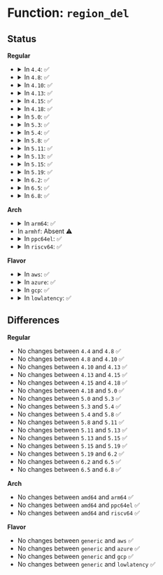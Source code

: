 # Function: <code>region_del</code>

## Status
<b>Regular</b>
<ul>
<li>
<details>
<summary>In <code>4.4</code>: ✅</summary>

```c
long int region_del(struct resv_map *resv, long int f, long int t);
```

**Collision:** Unique Static

**Inline:** No

**Transformation:** False

**Instances:**

```
In mm/hugetlb.c (ffffffff811d9d10)
Location: mm/hugetlb.c:478
Inline: False
Direct callers:
  - mm/hugetlb.c:resv_map_release
  - mm/hugetlb.c:hugetlb_unreserve_pages
```
**Symbols:**

```
ffffffff811d9d10-ffffffff811d9efe: region_del (STB_LOCAL)
```
</details>
</li>
<li>
<details>
<summary>In <code>4.8</code>: ✅</summary>

```c
long int region_del(struct resv_map *resv, long int f, long int t);
```

**Collision:** Unique Static

**Inline:** No

**Transformation:** False

**Instances:**

```
In mm/hugetlb.c (ffffffff811f7f00)
Location: mm/hugetlb.c:480
Inline: False
Direct callers:
  - mm/hugetlb.c:hugetlb_unreserve_pages
  - mm/hugetlb.c:resv_map_release
```
**Symbols:**

```
ffffffff811f7f00-ffffffff811f80ef: region_del (STB_LOCAL)
```
</details>
</li>
<li>
<details>
<summary>In <code>4.10</code>: ✅</summary>

```c
long int region_del(struct resv_map *resv, long int f, long int t);
```

**Collision:** Unique Static

**Inline:** No

**Transformation:** False

**Instances:**

```
In mm/hugetlb.c (ffffffff812088b0)
Location: mm/hugetlb.c:480
Inline: False
Direct callers:
  - mm/hugetlb.c:hugetlb_unreserve_pages
  - mm/hugetlb.c:__vma_reservation_common
  - mm/hugetlb.c:resv_map_release
```
**Symbols:**

```
ffffffff812088b0-ffffffff81208a9f: region_del (STB_LOCAL)
```
</details>
</li>
<li>
<details>
<summary>In <code>4.13</code>: ✅</summary>

```c
long int region_del(struct resv_map *resv, long int f, long int t);
```

**Collision:** Unique Static

**Inline:** No

**Transformation:** False

**Instances:**

```
In mm/hugetlb.c (ffffffff81213ed0)
Location: mm/hugetlb.c:482
Inline: False
Direct callers:
  - mm/hugetlb.c:hugetlb_unreserve_pages
  - mm/hugetlb.c:__vma_reservation_common
  - mm/hugetlb.c:resv_map_release
```
**Symbols:**

```
ffffffff81213ed0-ffffffff812140a8: region_del (STB_LOCAL)
```
</details>
</li>
<li>
<details>
<summary>In <code>4.15</code>: ✅</summary>

```c
long int region_del(struct resv_map *resv, long int f, long int t);
```

**Collision:** Unique Static

**Inline:** No

**Transformation:** False

**Instances:**

```
In mm/hugetlb.c (ffffffff8122ea90)
Location: mm/hugetlb.c:483
Inline: False
Direct callers:
  - mm/hugetlb.c:hugetlb_unreserve_pages
  - mm/hugetlb.c:__vma_reservation_common
  - mm/hugetlb.c:resv_map_release
```
**Symbols:**

```
ffffffff8122ea90-ffffffff8122ec68: region_del (STB_LOCAL)
```
</details>
</li>
<li>
<details>
<summary>In <code>4.18</code>: ✅</summary>

```c
long int region_del(struct resv_map *resv, long int f, long int t);
```

**Collision:** Unique Static

**Inline:** No

**Transformation:** False

**Instances:**

```
In mm/hugetlb.c (ffffffff81252b10)
Location: mm/hugetlb.c:482
Inline: False
Direct callers:
  - mm/hugetlb.c:hugetlb_unreserve_pages
  - mm/hugetlb.c:__vma_reservation_common
  - mm/hugetlb.c:resv_map_release
```
**Symbols:**

```
ffffffff81252b10-ffffffff81252d02: region_del (STB_LOCAL)
```
</details>
</li>
<li>
<details>
<summary>In <code>5.0</code>: ✅</summary>

```c
long int region_del(struct resv_map *resv, long int f, long int t);
```

**Collision:** Unique Static

**Inline:** No

**Transformation:** False

**Instances:**

```
In mm/hugetlb.c (ffffffff81266d70)
Location: mm/hugetlb.c:482
Inline: False
Direct callers:
  - mm/hugetlb.c:hugetlb_unreserve_pages
  - mm/hugetlb.c:__vma_reservation_common
  - mm/hugetlb.c:resv_map_release
```
**Symbols:**

```
ffffffff81266d70-ffffffff81266f62: region_del (STB_LOCAL)
```
</details>
</li>
<li>
<details>
<summary>In <code>5.3</code>: ✅</summary>

```c
long int region_del(struct resv_map *resv, long int f, long int t);
```

**Collision:** Unique Static

**Inline:** No

**Transformation:** False

**Instances:**

```
In mm/hugetlb.c (ffffffff812827c0)
Location: mm/hugetlb.c:484
Inline: False
Direct callers:
  - mm/hugetlb.c:hugetlb_unreserve_pages
  - mm/hugetlb.c:__vma_reservation_common
  - mm/hugetlb.c:resv_map_release
```
**Symbols:**

```
ffffffff812827c0-ffffffff812829b3: region_del (STB_LOCAL)
```
</details>
</li>
<li>
<details>
<summary>In <code>5.4</code>: ✅</summary>

```c
long int region_del(struct resv_map *resv, long int f, long int t);
```

**Collision:** Unique Static

**Inline:** No

**Transformation:** False

**Instances:**

```
In mm/hugetlb.c (ffffffff812922e0)
Location: mm/hugetlb.c:485
Inline: False
Direct callers:
  - mm/hugetlb.c:hugetlb_unreserve_pages
  - mm/hugetlb.c:__vma_reservation_common
  - mm/hugetlb.c:resv_map_release
```
**Symbols:**

```
ffffffff812922e0-ffffffff812924d3: region_del (STB_LOCAL)
```
</details>
</li>
<li>
<details>
<summary>In <code>5.8</code>: ✅</summary>

```c
long int region_del(struct resv_map *resv, long int f, long int t);
```

**Collision:** Unique Static

**Inline:** No

**Transformation:** False

**Instances:**

```
In mm/hugetlb.c (ffffffff812c55d0)
Location: mm/hugetlb.c:610
Inline: False
Direct callers:
  - mm/hugetlb.c:hugetlb_unreserve_pages
  - mm/hugetlb.c:__vma_reservation_common
  - mm/hugetlb.c:resv_map_release
```
**Symbols:**

```
ffffffff812c55d0-ffffffff812c5843: region_del (STB_LOCAL)
```
</details>
</li>
<li>
<details>
<summary>In <code>5.11</code>: ✅</summary>

```c
long int region_del(struct resv_map *resv, long int f, long int t);
```

**Collision:** Unique Static

**Inline:** No

**Transformation:** False

**Instances:**

```
In mm/hugetlb.c (ffffffff812d11e0)
Location: mm/hugetlb.c:641
Inline: False
Direct callers:
  - mm/hugetlb.c:hugetlb_unreserve_pages
  - mm/hugetlb.c:__vma_reservation_common
  - mm/hugetlb.c:resv_map_release
```
**Symbols:**

```
ffffffff812d11e0-ffffffff812d149f: region_del (STB_LOCAL)
```
</details>
</li>
<li>
<details>
<summary>In <code>5.13</code>: ✅</summary>

```c
long int region_del(struct resv_map *resv, long int f, long int t);
```

**Collision:** Unique Static

**Inline:** No

**Transformation:** False

**Instances:**

```
In mm/hugetlb.c (ffffffff812d76b0)
Location: mm/hugetlb.c:641
Inline: False
Direct callers:
  - mm/hugetlb.c:hugetlb_unreserve_pages
  - mm/hugetlb.c:resv_map_release
```
**Symbols:**

```
ffffffff812d76b0-ffffffff812d796f: region_del (STB_LOCAL)
```
</details>
</li>
<li>
<details>
<summary>In <code>5.15</code>: ✅</summary>

```c
long int region_del(struct resv_map *resv, long int f, long int t);
```

**Collision:** Unique Static

**Inline:** No

**Transformation:** False

**Instances:**

```
In mm/hugetlb.c (ffffffff8131dc10)
Location: mm/hugetlb.c:643
Inline: False
Direct callers:
  - mm/hugetlb.c:hugetlb_unreserve_pages
  - mm/hugetlb.c:__vma_reservation_common
  - mm/hugetlb.c:__vma_reservation_common
  - mm/hugetlb.c:resv_map_release
```
**Symbols:**

```
ffffffff8131dc10-ffffffff8131decf: region_del (STB_LOCAL)
```
</details>
</li>
<li>
<details>
<summary>In <code>5.19</code>: ✅</summary>

```c
long int region_del(struct resv_map *resv, long int f, long int t);
```

**Collision:** Unique Static

**Inline:** No

**Transformation:** False

**Instances:**

```
In mm/hugetlb.c (ffffffff81388420)
Location: mm/hugetlb.c:660
Inline: False
Direct callers:
  - mm/hugetlb.c:hugetlb_unreserve_pages
  - mm/hugetlb.c:__vma_reservation_common
  - mm/hugetlb.c:__vma_reservation_common
  - mm/hugetlb.c:resv_map_release
```
**Symbols:**

```
ffffffff81388420-ffffffff813886c4: region_del (STB_LOCAL)
```
</details>
</li>
<li>
<details>
<summary>In <code>6.2</code>: ✅</summary>

```c
long int region_del(struct resv_map *resv, long int f, long int t);
```

**Collision:** Unique Static

**Inline:** No

**Transformation:** False

**Instances:**

```
In mm/hugetlb.c (ffffffff81406640)
Location: mm/hugetlb.c:804
Inline: False
Direct callers:
  - mm/hugetlb.c:hugetlb_unreserve_pages
  - mm/hugetlb.c:__vma_reservation_common
  - mm/hugetlb.c:__vma_reservation_common
  - mm/hugetlb.c:resv_map_release
```
**Symbols:**

```
ffffffff81406640-ffffffff814068e4: region_del (STB_LOCAL)
```
</details>
</li>
<li>
<details>
<summary>In <code>6.5</code>: ✅</summary>

```c
long int region_del(struct resv_map *resv, long int f, long int t);
```

**Collision:** Unique Static

**Inline:** No

**Transformation:** False

**Instances:**

```
In mm/hugetlb.c (ffffffff81439c90)
Location: mm/hugetlb.c:798
Inline: False
Direct callers:
  - mm/hugetlb.c:hugetlb_unreserve_pages
  - mm/hugetlb.c:__vma_reservation_common
  - mm/hugetlb.c:__vma_reservation_common
  - mm/hugetlb.c:resv_map_release
```
**Symbols:**

```
ffffffff81439c90-ffffffff81439f40: region_del (STB_LOCAL)
```
</details>
</li>
<li>
<details>
<summary>In <code>6.8</code>: ✅</summary>

```c
long int region_del(struct resv_map *resv, long int f, long int t);
```

**Collision:** Unique Static

**Inline:** No

**Transformation:** False

**Instances:**

```
In mm/hugetlb.c (ffffffff814736d0)
Location: mm/hugetlb.c:831
Inline: False
Direct callers:
  - mm/hugetlb.c:hugetlb_unreserve_pages
  - mm/hugetlb.c:__vma_reservation_common
  - mm/hugetlb.c:__vma_reservation_common
  - mm/hugetlb.c:resv_map_release
```
**Symbols:**

```
ffffffff814736d0-ffffffff814739af: region_del (STB_LOCAL)
```
</details>
</li>
</ul>
<b>Arch</b>
<ul>
<li>
<details>
<summary>In <code>arm64</code>: ✅</summary>

```c
long int region_del(struct resv_map *resv, long int f, long int t);
```

**Collision:** Unique Static

**Inline:** No

**Transformation:** False

**Instances:**

```
In mm/hugetlb.c (ffff80001032ef40)
Location: mm/hugetlb.c:485
Inline: False
Direct callers:
  - mm/hugetlb.c:hugetlb_unreserve_pages
  - mm/hugetlb.c:__vma_reservation_common
  - mm/hugetlb.c:resv_map_release
```
**Symbols:**

```
ffff80001032ef40-ffff80001032f160: region_del (STB_LOCAL)
```
</details>
</li>
<li>
In <code>armhf</code>: Absent ⚠️
</li>
<li>
<details>
<summary>In <code>ppc64el</code>: ✅</summary>

```c
long int region_del(struct resv_map *resv, long int f, long int t);
```

**Collision:** Unique Static

**Inline:** No

**Transformation:** False

**Instances:**

```
In mm/hugetlb.c (c000000000405640)
Location: mm/hugetlb.c:485
Inline: False
Direct callers:
  - mm/hugetlb.c:hugetlb_unreserve_pages
  - mm/hugetlb.c:__vma_reservation_common
  - mm/hugetlb.c:resv_map_release
```
**Symbols:**

```
c000000000405640-c00000000040593c: region_del (STB_LOCAL)
```
</details>
</li>
<li>
<details>
<summary>In <code>riscv64</code>: ✅</summary>

```c
long int region_del(struct resv_map *resv, long int f, long int t);
```

**Collision:** Unique Static

**Inline:** No

**Transformation:** False

**Instances:**

```
In mm/hugetlb.c (ffffffe00022cdb0)
Location: mm/hugetlb.c:485
Inline: False
Direct callers:
  - mm/hugetlb.c:hugetlb_unreserve_pages
  - mm/hugetlb.c:__vma_reservation_common
  - mm/hugetlb.c:resv_map_release
```
**Symbols:**

```
ffffffe00022cdb0-ffffffe00022cfb8: region_del (STB_LOCAL)
```
</details>
</li>
</ul>
<b>Flavor</b>
<ul>
<li>
<details>
<summary>In <code>aws</code>: ✅</summary>

```c
long int region_del(struct resv_map *resv, long int f, long int t);
```

**Collision:** Unique Static

**Inline:** No

**Transformation:** False

**Instances:**

```
In mm/hugetlb.c (ffffffff8128a8c0)
Location: mm/hugetlb.c:485
Inline: False
Direct callers:
  - mm/hugetlb.c:hugetlb_unreserve_pages
  - mm/hugetlb.c:__vma_reservation_common
  - mm/hugetlb.c:resv_map_release
```
**Symbols:**

```
ffffffff8128a8c0-ffffffff8128aab3: region_del (STB_LOCAL)
```
</details>
</li>
<li>
<details>
<summary>In <code>azure</code>: ✅</summary>

```c
long int region_del(struct resv_map *resv, long int f, long int t);
```

**Collision:** Unique Static

**Inline:** No

**Transformation:** False

**Instances:**

```
In mm/hugetlb.c (ffffffff8127c6f0)
Location: mm/hugetlb.c:485
Inline: False
Direct callers:
  - mm/hugetlb.c:hugetlb_unreserve_pages
  - mm/hugetlb.c:__vma_reservation_common
  - mm/hugetlb.c:resv_map_release
```
**Symbols:**

```
ffffffff8127c6f0-ffffffff8127c8e3: region_del (STB_LOCAL)
```
</details>
</li>
<li>
<details>
<summary>In <code>gcp</code>: ✅</summary>

```c
long int region_del(struct resv_map *resv, long int f, long int t);
```

**Collision:** Unique Static

**Inline:** No

**Transformation:** False

**Instances:**

```
In mm/hugetlb.c (ffffffff812886d0)
Location: mm/hugetlb.c:485
Inline: False
Direct callers:
  - mm/hugetlb.c:hugetlb_unreserve_pages
  - mm/hugetlb.c:__vma_reservation_common
  - mm/hugetlb.c:resv_map_release
```
**Symbols:**

```
ffffffff812886d0-ffffffff812888c3: region_del (STB_LOCAL)
```
</details>
</li>
<li>
<details>
<summary>In <code>lowlatency</code>: ✅</summary>

```c
long int region_del(struct resv_map *resv, long int f, long int t);
```

**Collision:** Unique Static

**Inline:** No

**Transformation:** False

**Instances:**

```
In mm/hugetlb.c (ffffffff812969b0)
Location: mm/hugetlb.c:485
Inline: False
Direct callers:
  - mm/hugetlb.c:hugetlb_unreserve_pages
  - mm/hugetlb.c:__vma_reservation_common
  - mm/hugetlb.c:resv_map_release
```
**Symbols:**

```
ffffffff812969b0-ffffffff81296baa: region_del (STB_LOCAL)
```
</details>
</li>
</ul>

## Differences
<b>Regular</b>
<ul>
<li>
No changes between <code>4.4</code> and <code>4.8</code> ✅
</li>
<li>
No changes between <code>4.8</code> and <code>4.10</code> ✅
</li>
<li>
No changes between <code>4.10</code> and <code>4.13</code> ✅
</li>
<li>
No changes between <code>4.13</code> and <code>4.15</code> ✅
</li>
<li>
No changes between <code>4.15</code> and <code>4.18</code> ✅
</li>
<li>
No changes between <code>4.18</code> and <code>5.0</code> ✅
</li>
<li>
No changes between <code>5.0</code> and <code>5.3</code> ✅
</li>
<li>
No changes between <code>5.3</code> and <code>5.4</code> ✅
</li>
<li>
No changes between <code>5.4</code> and <code>5.8</code> ✅
</li>
<li>
No changes between <code>5.8</code> and <code>5.11</code> ✅
</li>
<li>
No changes between <code>5.11</code> and <code>5.13</code> ✅
</li>
<li>
No changes between <code>5.13</code> and <code>5.15</code> ✅
</li>
<li>
No changes between <code>5.15</code> and <code>5.19</code> ✅
</li>
<li>
No changes between <code>5.19</code> and <code>6.2</code> ✅
</li>
<li>
No changes between <code>6.2</code> and <code>6.5</code> ✅
</li>
<li>
No changes between <code>6.5</code> and <code>6.8</code> ✅
</li>
</ul>
<b>Arch</b>
<ul>
<li>
No changes between <code>amd64</code> and <code>arm64</code> ✅
</li>
<li>
No changes between <code>amd64</code> and <code>ppc64el</code> ✅
</li>
<li>
No changes between <code>amd64</code> and <code>riscv64</code> ✅
</li>
</ul>
<b>Flavor</b>
<ul>
<li>
No changes between <code>generic</code> and <code>aws</code> ✅
</li>
<li>
No changes between <code>generic</code> and <code>azure</code> ✅
</li>
<li>
No changes between <code>generic</code> and <code>gcp</code> ✅
</li>
<li>
No changes between <code>generic</code> and <code>lowlatency</code> ✅
</li>
</ul>
